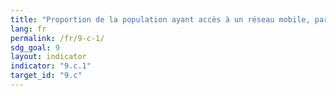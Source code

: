 ```yaml
---
title: "Proportion de la population ayant accès à un réseau mobile, par type de technologie"
lang: fr
permalink: /fr/9-c-1/
sdg_goal: 9
layout: indicator
indicator: "9.c.1"
target_id: "9.c"
---
```


